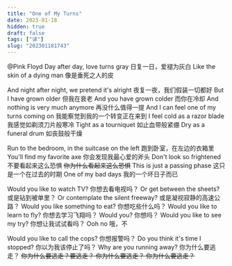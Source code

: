 ```yaml
---
title: "One of My Turns"
date: 2023-01-18
hidden: true
draft: false
tags: ["译"]
slug: "202301181743"
---
```

@Pink Floyd
Day after day, love turns gray
日复一日，爱褪为灰白
Like the skin of a dying man
像是垂死之人的皮

And night after night, we pretend it's alright
夜复一夜，我们假装一切都好
But I have grown older
但我在衰老
And you have grown colder
而你在冷却
And nothing is very much anymore
再没什么值得一提
And I can feel one of my turns coming on
我能察觉到我的一个转变正在来到
I feel cold as a razor blade
我感觉如剃须刀片般寒冷
Tight as a tourniquet
如止血带般紧绷
Dry as a funeral drum
如丧鼓般干燥

Run to the bedroom, in the suitcase on the left
跑到卧室，在左边的衣箱里
You'll find my favorite axe
你会发现我最心爱的斧头
Don't look so frightened
不要看起来这么恐惧 ~~你为什么看起来这么恐惧~~
This is just a passing phase
这只是一个在过去的时期
One of my bad days
我的一个坏日子而已

Would you like to watch TV?
你想去看电视吗？
Or get between the sheets?
或是钻到被单里？
Or contemplate the silent freeway?
或是凝视寂静的高速公路？
Would you like something to eat?
你想吃些什么吗？
Would you like to learn to fly?
你想去学习飞翔吗？
Would you?
你想吗？
Would you like to see my try?
你想让我试试看吗？
Ooh no
哦，不

Would you like to call the cops?
你想报警吗？
Do you think it's time I stopped?
你以为我该停止了吗？
Why are you running away?
你为什么要逃走？ ~~你为什么要逃走？要逃走？ ~~你为什么要逃走？~~ ~~你为什么要逃走？~~~~